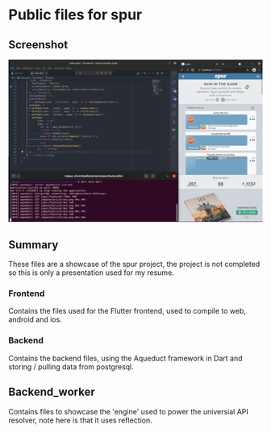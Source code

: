 # Public files for spur

## Screenshot

![alt text](https://github.com/riekusr/spur_public/blob/main/graphics/screenshot.png?raw=true)

## Summary

These files are a showcase of the spur project, the project is not completed so this is only a presentation used for my resume.

### Frontend

Contains the files used for the Flutter frontend, used to compile to web, android and ios.

### Backend

Contains the backend files, using the Aqueduct framework in Dart and storing / pulling data from postgresql.

## Backend_worker

Contains files to showcase the 'engine' used to power the universial API resolver, note here is that it uses reflection.
